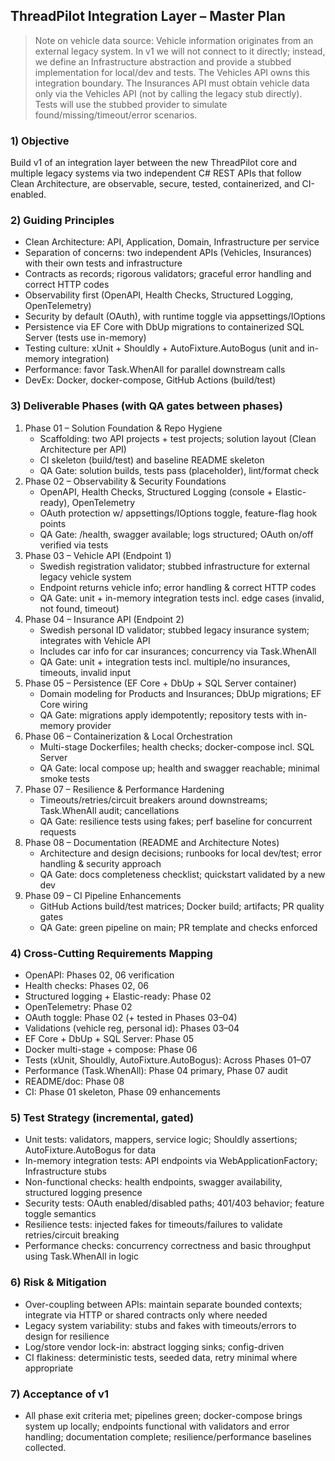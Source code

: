 ## ThreadPilot Integration Layer – Master Plan

> Note on vehicle data source: Vehicle information originates from an external legacy system. In v1 we will not connect to it directly; instead, we define an Infrastructure abstraction and provide a stubbed implementation for local/dev and tests. The Vehicles API owns this integration boundary. The Insurances API must obtain vehicle data only via the Vehicles API (not by calling the legacy stub directly). Tests will use the stubbed provider to simulate found/missing/timeout/error scenarios.


### 1) Objective
Build v1 of an integration layer between the new ThreadPilot core and multiple legacy systems via two independent C# REST APIs that follow Clean Architecture, are observable, secure, tested, containerized, and CI-enabled.

### 2) Guiding Principles
- Clean Architecture: API, Application, Domain, Infrastructure per service
- Separation of concerns: two independent APIs (Vehicles, Insurances) with their own tests and infrastructure
- Contracts as records; rigorous validators; graceful error handling and correct HTTP codes
- Observability first (OpenAPI, Health Checks, Structured Logging, OpenTelemetry)
- Security by default (OAuth), with runtime toggle via appsettings/IOptions
- Persistence via EF Core with DbUp migrations to containerized SQL Server (tests use in-memory)
- Testing culture: xUnit + Shouldly + AutoFixture.AutoBogus (unit and in-memory integration)
- Performance: favor Task.WhenAll for parallel downstream calls
- DevEx: Docker, docker-compose, GitHub Actions (build/test)

### 3) Deliverable Phases (with QA gates between phases)
1. Phase 01 – Solution Foundation & Repo Hygiene
   - Scaffolding: two API projects + test projects; solution layout (Clean Architecture per API)
   - CI skeleton (build/test) and baseline README skeleton
   - QA Gate: solution builds, tests pass (placeholder), lint/format check
2. Phase 02 – Observability & Security Foundations
   - OpenAPI, Health Checks, Structured Logging (console + Elastic-ready), OpenTelemetry
   - OAuth protection w/ appsettings/IOptions toggle, feature-flag hook points
   - QA Gate: /health, swagger available; logs structured; OAuth on/off verified via tests
3. Phase 03 – Vehicle API (Endpoint 1)
   - Swedish registration validator; stubbed infrastructure for external legacy vehicle system
   - Endpoint returns vehicle info; error handling & correct HTTP codes
   - QA Gate: unit + in-memory integration tests incl. edge cases (invalid, not found, timeout)
4. Phase 04 – Insurance API (Endpoint 2)
   - Swedish personal ID validator; stubbed legacy insurance system; integrates with Vehicle API
   - Includes car info for car insurances; concurrency via Task.WhenAll
   - QA Gate: unit + integration tests incl. multiple/no insurances, timeouts, invalid input
5. Phase 05 – Persistence (EF Core + DbUp + SQL Server container)
   - Domain modeling for Products and Insurances; DbUp migrations; EF Core wiring
   - QA Gate: migrations apply idempotently; repository tests with in-memory provider
6. Phase 06 – Containerization & Local Orchestration
   - Multi-stage Dockerfiles; health checks; docker-compose incl. SQL Server
   - QA Gate: local compose up; health and swagger reachable; minimal smoke tests
7. Phase 07 – Resilience & Performance Hardening
   - Timeouts/retries/circuit breakers around downstreams; Task.WhenAll audit; cancellations
   - QA Gate: resilience tests using fakes; perf baseline for concurrent requests
8. Phase 08 – Documentation (README and Architecture Notes)
   - Architecture and design decisions; runbooks for local dev/test; error handling & security approach
   - QA Gate: docs completeness checklist; quickstart validated by a new dev
9. Phase 09 – CI Pipeline Enhancements
   - GitHub Actions build/test matrices; Docker build; artifacts; PR quality gates
   - QA Gate: green pipeline on main; PR template and checks enforced

### 4) Cross-Cutting Requirements Mapping
- OpenAPI: Phases 02, 06 verification
- Health checks: Phases 02, 06
- Structured logging + Elastic-ready: Phase 02
- OpenTelemetry: Phase 02
- OAuth toggle: Phase 02 (+ tested in Phases 03–04)
- Validations (vehicle reg, personal id): Phases 03–04
- EF Core + DbUp + SQL Server: Phase 05
- Docker multi-stage + compose: Phase 06
- Tests (xUnit, Shouldly, AutoFixture.AutoBogus): Across Phases 01–07
- Performance (Task.WhenAll): Phase 04 primary, Phase 07 audit
- README/doc: Phase 08
- CI: Phase 01 skeleton, Phase 09 enhancements

### 5) Test Strategy (incremental, gated)
- Unit tests: validators, mappers, service logic; Shouldly assertions; AutoFixture.AutoBogus for data
- In-memory integration tests: API endpoints via WebApplicationFactory; Infrastructure stubs
- Non-functional checks: health endpoints, swagger availability, structured logging presence
- Security tests: OAuth enabled/disabled paths; 401/403 behavior; feature toggle semantics
- Resilience tests: injected fakes for timeouts/failures to validate retries/circuit breaking
- Performance checks: concurrency correctness and basic throughput using Task.WhenAll in logic

### 6) Risk & Mitigation
- Over-coupling between APIs: maintain separate bounded contexts; integrate via HTTP or shared contracts only where needed
- Legacy system variability: stubs and fakes with timeouts/errors to design for resilience
- Log/store vendor lock-in: abstract logging sinks; config-driven
- CI flakiness: deterministic tests, seeded data, retry minimal where appropriate

### 7) Acceptance of v1
- All phase exit criteria met; pipelines green; docker-compose brings system up locally; endpoints functional with validators and error handling; documentation complete; resilience/performance baselines collected.

